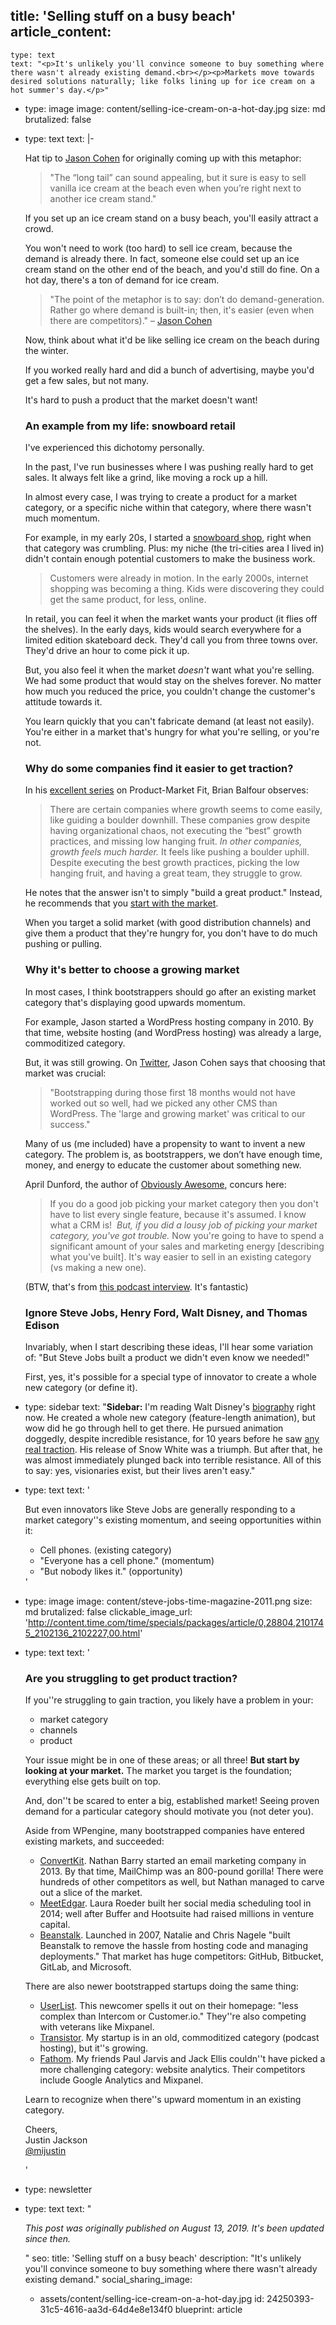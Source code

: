 title: 'Selling stuff on a busy beach'
article_content:
  -
    type: text
    text: "<p>It's unlikely you'll convince someone to buy something where there wasn't already existing demand.<br></p><p>Markets move towards desired solutions naturally; like folks lining up for ice cream on a hot summer's day.</p>"
  -
    type: image
    image: content/selling-ice-cream-on-a-hot-day.jpg
    size: md
    brutalized: false
  -
    type: text
    text: |-
      <p>Hat tip to <a href="https://blog.asmartbear.com/kung-fu.html">Jason Cohen</a> for originally coming up with this metaphor:</p><blockquote><p>"The “long tail” can sound appealing, but it sure is easy to sell vanilla ice cream at the beach even when you’re right next to another ice cream stand."</p></blockquote><p>If you set up an ice cream stand on a busy beach, you'll easily attract a crowd.

      You won't need to work (too hard) to sell ice cream, because the demand is already there. In fact, someone else could set up an ice cream stand on the other end of the beach, and you'd still do fine. On a hot day, there's a ton of demand for ice cream.</p><blockquote><p>"The point of the metaphor is to say: don’t do demand-generation. Rather go where demand is built-in; then, it's easier (even when there are competitors)." –&nbsp;<a href="https://twitter.com/asmartbear/status/1167574481759539200">Jason Cohen</a></p></blockquote><p>Now, think about what it'd be like selling ice cream on the beach during the winter.

      If you worked really hard and did a bunch of advertising, maybe you'd get a few sales, but not many.

      It's hard to push a product that the market doesn't want!</p><h3>An example from my life: snowboard retail</h3><p>I've experienced this dichotomy personally.

      In the past, I've run businesses where I was pushing really hard to get sales. It always felt like a grind, like moving a rock up a hill.&nbsp;</p><p>In almost every case, I was trying to create a product for a market category, or a specific niche within that category, where there wasn't much momentum.</p><p>For example, in my early 20s, I started a <a href="https://justinjackson.ca/customer-behavior">snowboard shop</a>, right when that category was crumbling. Plus: my niche (the tri-cities area I lived in) didn't contain enough potential customers to make the business work.</p><blockquote><p>Customers were already in motion. In the early 2000s, internet shopping was becoming a thing. Kids were discovering they could get the same product, for less, online.</p></blockquote><p>In retail, you can feel it when the market wants your product (it flies off the shelves). In the early days, kids would search everywhere for a limited edition skateboard deck. They'd call you from three towns over. They'd drive an hour to come pick it up.</p><p>But, you also feel it when the market <i>doesn't </i>want what you're selling. We had some&nbsp;product that would stay on the shelves forever. No matter how much you reduced the price, you couldn't change the customer's attitude towards it.</p><p>You learn quickly that you can't fabricate demand (at least not easily). You're either in a market that's hungry for what you're selling, or you're not.</p><h3>Why do some companies find it easier to get traction?</h3><p>In his <a href="https://brianbalfour.com/essays/product-market-fit-isnt-enough">excellent series</a> on Product-Market Fit, Brian Balfour observes:</p><blockquote><p>There are certain companies where growth seems to come easily, like guiding a boulder downhill. These companies grow despite having organizational chaos, not executing the “best” growth practices, and missing low hanging fruit. <i>In other companies, growth feels much harder.</i> It feels like pushing a boulder uphill. Despite executing the best growth practices, picking the low hanging fruit, and having a great team, they struggle to grow.</p></blockquote><p>He notes that the answer isn't to simply "build a great product." Instead, he recommends that you <a href="https://brianbalfour.com/essays/market-product-fit">start with the market</a>.</p><p>When you target a solid market (with good distribution channels) and give them a product that they're hungry for, you don't have to do much pushing or pulling.</p><h3>Why it's better to choose a growing market</h3><p>In most cases, I think bootstrappers should go after an existing market category that's displaying good upwards momentum.</p><p>For example, Jason started a WordPress hosting company in 2010. By that time, website hosting (and WordPress hosting) was already a large, commoditized category.</p><p>But, it was still growing. On <a href="https://twitter.com/asmartbear/status/1167575185597390849">Twitter</a>, Jason Cohen says that choosing that market was crucial:</p><blockquote><p>"Bootstrapping during those first 18 months would not have worked out so well, had we picked any other CMS than WordPress. The 'large and growing market' was critical to our success."</p></blockquote><p>Many of us (me included) have a propensity to want to invent a new category. The problem is, as bootstrappers, we don’t have enough time, money, and energy to educate the customer about something new.</p><p>April Dunford, the author of <a href="https://www.amazon.com/Obviously-Awesome-Product-Positioning-Customers/dp/1999023005">Obviously Awesome</a>, concurs here:</p><blockquote><p>If you do a good job picking your market category then you don't have to list every single feature, because it's assumed. I know what a CRM is!&nbsp;&nbsp;<i>But, if you did a lousy job of picking your market category, you've got trouble. </i>Now you're going to have to spend a significant amount of your sales and marketing energy [describing what you've built]. It's way easier to sell in an existing category (vs making a new one).</p></blockquote><p>(BTW, that's from <a href="https://share.transistor.fm/s/283d9c4f">this podcast interview</a>. It's fantastic)</p><h3>Ignore Steve Jobs, Henry Ford, Walt Disney, and Thomas Edison</h3><p>Invariably, when I start describing these ideas, I'll hear some variation of: "But Steve Jobs built a product we didn't even know we needed!"</p><p>First, yes, it's possible for a special type of innovator to create a whole new category (or define it).&nbsp;</p>
  -
    type: sidebar
    text: "**Sidebar:** I'm reading Walt Disney's [biography](https://www.amazon.com/Walt-Disney-Triumph-American-Imagination/dp/0679757473/ref=sr_1_1?keywords=walt+disney&qid=1556863531&s=books&sr=1-1) right now. He created a whole new category (feature-length animation), but wow did he go through hell to get there. He pursued animation doggedly, despite incredible resistance, for 10 years before he saw [any real traction](https://justinjackson.ca/disney). His release of Snow White was a triumph. But after that, he was almost immediately plunged back into terrible resistance. All of this to say: yes, visionaries exist, but their lives aren't easy."
  -
    type: text
    text: '<p>But even innovators like Steve Jobs are generally responding to a market category''s existing momentum, and seeing opportunities within it:</p><ul><li>Cell phones. (existing category)</li><li>"Everyone has a cell phone." (momentum)</li><li>"But nobody likes it." (opportunity)</li></ul>'
  -
    type: image
    image: content/steve-jobs-time-magazine-2011.png
    size: md
    brutalized: false
    clickable_image_url: 'http://content.time.com/time/specials/packages/article/0,28804,2101745_2102136_2102227,00.html'
  -
    type: text
    text: '<h3>Are you struggling to get product traction?</h3><p>If you''re struggling to gain traction, you likely have a problem in your:</p><ul><li>market category</li><li>channels</li><li>product</li></ul><p>Your issue might be in one of these areas; or all three! <b>But start by looking at your market.</b> The market you target is the foundation; everything else gets built on top.</p><p>And, don''t be scared to enter a big, established market! Seeing proven demand for a particular category should motivate you (not deter you).</p><p>Aside from WPengine, many bootstrapped companies have entered existing markets, and succeeded:</p><ul><li><a href="http://mbsy.co/convertkit/75552">ConvertKit</a>.&nbsp;Nathan Barry started an email marketing company in 2013. By that time, MailChimp was an 800-pound gorilla! There were hundreds of other competitors as well, but Nathan managed to carve out a slice of the market.</li><li><a href="https://meetedgar.com/">MeetEdgar</a>.&nbsp;Laura Roeder built her social media scheduling tool in 2014; well after Buffer and Hootsuite had raised millions in venture capital.</li><li><a href="https://beanstalkapp.com/">Beanstalk</a>.&nbsp;Launched in 2007, Natalie and Chris Nagele "built Beanstalk to remove the hassle from hosting code and managing deployments." That market has huge competitors: GitHub, Bitbucket, GitLab, and Microsoft.</li></ul><p>There are also newer bootstrapped startups doing the same thing:</p><ul><li><a href="https://userlist.io/">UserList</a>. This newcomer spells it out on their homepage: "less complex than Intercom or Customer.io." They''re also competing with veterans like Mixpanel.</li><li><a href="https://transistor.fm/?via=justin">Transistor</a>. My startup is in an old, commoditized category (podcast hosting), but it''s growing.</li><li><a href="https://usefathom.com/ref/EJPZOB">Fathom</a>. My friends Paul Jarvis and Jack Ellis couldn''t have picked a more challenging category: website analytics. Their competitors include Google Analytics and Mixpanel.</li></ul><p>Learn to recognize when there''s upward momentum in an existing category.</p><p>Cheers,<br>Justin Jackson<br><a href="https://twitter.com/mijustin">@mijustin</a></p>'
  -
    type: newsletter
  -
    type: text
    text: "<p><i>This post was originally published on August 13, 2019. It's been updated since then.</i></p>"
seo:
  title: 'Selling stuff on a busy beach'
  description: "It's unlikely you'll convince someone to buy something where there wasn't already existing demand."
social_sharing_image:
    - assets/content/selling-ice-cream-on-a-hot-day.jpg
id: 24250393-31c5-4616-aa3d-64d4e8e134f0
blueprint: article
